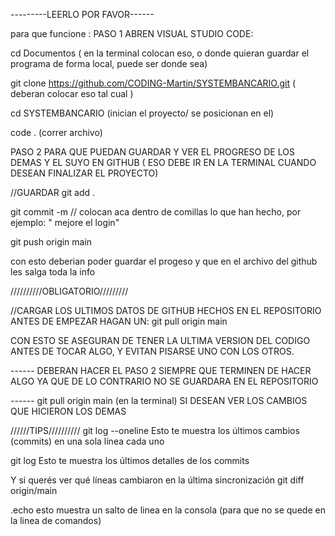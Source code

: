 ---------LEERLO POR FAVOR------

para que funcione :
PASO 1 ABREN VISUAL STUDIO CODE:

   
   cd Documentos ( en la terminal colocan eso, o donde quieran guardar el programa de forma local, puede ser donde sea)

   git clone https://github.com/CODING-Martin/SYSTEMBANCARIO.git    ( deberan colocar eso tal cual )
   
   cd SYSTEMBANCARIO (inician el proyecto/ se posicionan en el)


   code .  (correr archivo)


PASO 2 PARA QUE PUEDAN GUARDAR Y VER EL PROGRESO DE LOS DEMAS Y EL SUYO EN GITHUB ( ESO DEBE IR EN LA TERMINAL CUANDO DESEAN FINALIZAR EL PROYECTO)


//GUARDAR
   git add . 

   git commit -m // colocan aca dentro de comillas lo que han hecho, por ejemplo: " mejore el login"

   git push origin main 

con esto deberian poder guardar el progeso y que en el archivo del github les salga toda la info




//////////OBLIGATORIO/////////

//CARGAR LOS ULTIMOS DATOS DE GITHUB HECHOS EN EL REPOSITORIO
ANTES DE EMPEZAR HAGAN UN: git pull origin main 

CON ESTO SE ASEGURAN DE TENER LA ULTIMA VERSION DEL CODIGO ANTES DE TOCAR ALGO, Y EVITAN PISARSE UNO CON LOS OTROS.


------ DEBERAN HACER EL PASO 2 SIEMPRE QUE TERMINEN DE HACER ALGO YA QUE DE LO CONTRARIO NO SE GUARDARA EN EL REPOSITORIO


------ git pull origin main (en la terminal) SI DESEAN VER LOS CAMBIOS QUE HICIERON LOS DEMAS  




//////TIPS//////////
git log --oneline
 Esto te muestra los últimos cambios (commits) en una sola línea cada uno

 git log
 Esto te muestra los últimos detalles de los commits
 
 Y si querés ver qué líneas cambiaron en la última sincronización
 git diff origin/main

 .echo 
 esto muestra un salto de linea en la consola (para que no se quede en la linea de comandos)